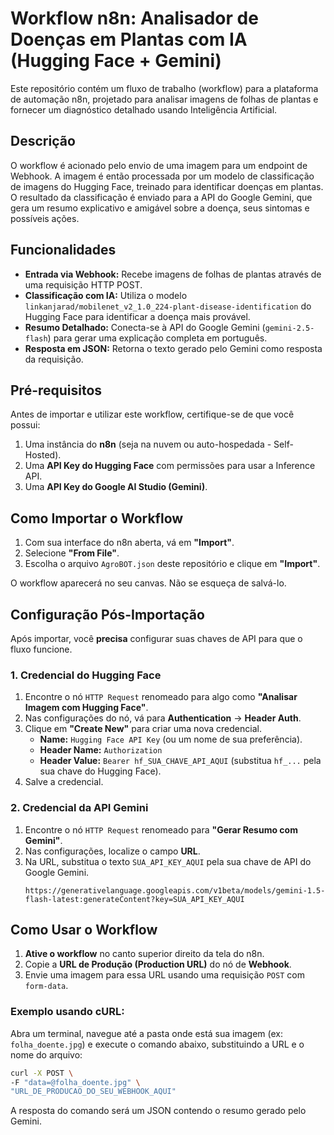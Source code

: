 # Workflow n8n: Analisador de Doenças em Plantas com IA (Hugging Face + Gemini)

Este repositório contém um fluxo de trabalho (workflow) para a plataforma de automação n8n, projetado para analisar imagens de folhas de plantas e fornecer um diagnóstico detalhado usando Inteligência Artificial.

## Descrição

O workflow é acionado pelo envio de uma imagem para um endpoint de Webhook. A imagem é então processada por um modelo de classificação de imagens do Hugging Face, treinado para identificar doenças em plantas. O resultado da classificação é enviado para a API do Google Gemini, que gera um resumo explicativo e amigável sobre a doença, seus sintomas e possíveis ações.

## Funcionalidades

  - **Entrada via Webhook:** Recebe imagens de folhas de plantas através de uma requisição HTTP POST.
  - **Classificação com IA:** Utiliza o modelo `linkanjarad/mobilenet_v2_1.0_224-plant-disease-identification` do Hugging Face para identificar a doença mais provável.
  - **Resumo Detalhado:** Conecta-se à API do Google Gemini (`gemini-2.5-flash`) para gerar uma explicação completa em português.
  - **Resposta em JSON:** Retorna o texto gerado pelo Gemini como resposta da requisição.

## Pré-requisitos

Antes de importar e utilizar este workflow, certifique-se de que você possui:

1.  Uma instância do **n8n** (seja na nuvem ou auto-hospedada - Self-Hosted).
2.  Uma **API Key do Hugging Face** com permissões para usar a Inference API.
3.  Uma **API Key do Google AI Studio (Gemini)**.

## Como Importar o Workflow

1.  Com sua interface do n8n aberta, vá em **"Import"**.
2.  Selecione **"From File"**.
3.  Escolha o arquivo `AgroBOT.json` deste repositório e clique em **"Import"**.

O workflow aparecerá no seu canvas. Não se esqueça de salvá-lo.

## Configuração Pós-Importação

Após importar, você **precisa** configurar suas chaves de API para que o fluxo funcione.

### 1\. Credencial do Hugging Face

1.  Encontre o nó `HTTP Request` renomeado para algo como **"Analisar Imagem com Hugging Face"**.
2.  Nas configurações do nó, vá para **Authentication** -\> **Header Auth**.
3.  Clique em **"Create New"** para criar uma nova credencial.
      - **Name:** `Hugging Face API Key` (ou um nome de sua preferência).
      - **Header Name:** `Authorization`
      - **Header Value:** `Bearer hf_SUA_CHAVE_API_AQUI` (substitua `hf_...` pela sua chave do Hugging Face).
4.  Salve a credencial.

### 2\. Credencial da API Gemini

1.  Encontre o nó `HTTP Request` renomeado para **"Gerar Resumo com Gemini"**.
2.  Nas configurações, localize o campo **URL**.
3.  Na URL, substitua o texto `SUA_API_KEY_AQUI` pela sua chave de API do Google Gemini.
    ```
    https://generativelanguage.googleapis.com/v1beta/models/gemini-1.5-flash-latest:generateContent?key=SUA_API_KEY_AQUI
    ```

## Como Usar o Workflow

1.  **Ative o workflow** no canto superior direito da tela do n8n.
2.  Copie a **URL de Produção (Production URL)** do nó de **Webhook**.
3.  Envie uma imagem para essa URL usando uma requisição `POST` com `form-data`.

### Exemplo usando cURL:

Abra um terminal, navegue até a pasta onde está sua imagem (ex: `folha_doente.jpg`) e execute o comando abaixo, substituindo a URL e o nome do arquivo:

```bash
curl -X POST \
-F "data=@folha_doente.jpg" \
"URL_DE_PRODUCAO_DO_SEU_WEBHOOK_AQUI"
```

A resposta do comando será um JSON contendo o resumo gerado pelo Gemini.
